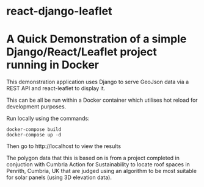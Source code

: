 # react-django-leaflet
<h1> A Quick Demonstration of a simple Django/React/Leaflet project running in Docker</h1>

This demonstration application uses Django to serve GeoJson data via a REST API and react-leaflet to display it.

This can be all be run within a Docker container which utilises hot reload for development purposes.

Run locally using the commands:

```
docker-compose build
docker-compose up -d
```

Then go to http://localhost to view the results

The polygon data that this is based on is from a project completed in conjuction with Cumbria Action for Sustainability
to locate roof spaces in Penrith, Cumbria, UK that are judged using an algorithm to be most suitable for solar panels (using 3D elevation data).
